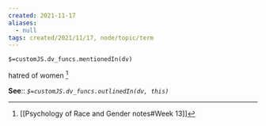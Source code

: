 ```yaml
---
created: 2021-11-17 
aliases:
  - null
tags: created/2021/11/17, node/topic/term
---
```

`$=customJS.dv_funcs.mentionedIn(dv)`

hatred of women [^1]

**See**::
*`$=customJS.dv_funcs.outlinedIn(dv, this)`*

[^1]: [[Psychology of Race and Gender notes#Week 13]]